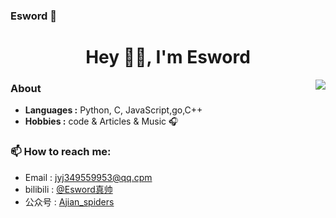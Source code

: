 ### Esword 👋

<h1 align="center"> Hey 👋🏽, I'm Esword </h1>

<img align='right' src="https://camo.githubusercontent.com/a5c7c7397871b9348b88302ac5cd56ddbf8774b3/68747470733a2f2f63646e2e6a7364656c6976722e6e65742f67682f73792d7265636f7264732f73746174696366696c65406d61737465722f696d616765732f3230323030372f6875616a692e676966">

### About

-  **Languages :** Python, C, JavaScript,go,C++
-  **Hobbies :** code & Articles & Music :headphones:

### 📫 How to reach me:
- Email : jyj349559953@qq.cpm
- bilibili : [@Esword真帅](https://space.bilibili.com/481314897)
- 公众号 : [Ajian_spiders](https://github.com/Ajian-jyj/Ajian-jyj/blob/main/data/%E5%BE%AE%E4%BF%A1%E5%85%AC%E4%BC%97%E5%8F%B7.png)
<!--
**Ajian-jyj/Ajian-jyj** is a ✨ _special_ ✨ repository because its `README.md` (this file) appears on your GitHub profile.
Here are some ideas to get you started:

- 🔭 I’m currently working on ...
- 🌱 I’m currently learning ...
- 👯 I’m looking to collaborate on ...
- 🤔 I’m looking for help with ...
- 💬 Ask me about ...
- 📫 How to reach me: ...
- 😄 Pronouns: ...
- ⚡ Fun fact: ...
-->
